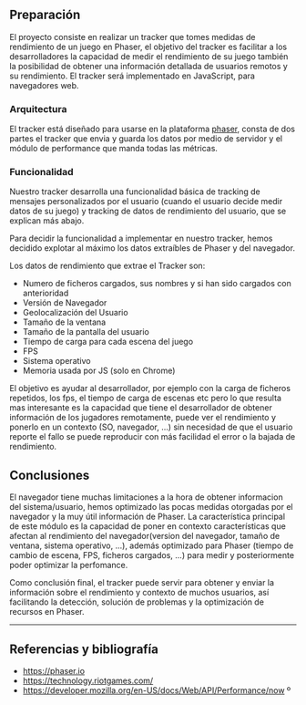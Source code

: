 

## Preparación

El proyecto consiste en realizar un tracker que tomes medidas de rendimiento de un juego en Phaser, el objetivo del tracker es facilitar a los desarrolladores la capacidad de medir el rendimiento de su juego también la posibilidad de obtener una información detallada de usuarios remotos y su rendimiento.
El tracker será implementado en JavaScript, para navegadores web.

### Arquitectura

El tracker está diseñado para usarse en la plataforma [phaser](https://phaser.io/), consta de dos partes el tracker que envia y guarda los datos por medio de servidor y el módulo de performance que manda todas las métricas.

### Funcionalidad

Nuestro tracker desarrolla una funcionalidad básica de tracking de mensajes personalizados por el usuario (cuando el usuario decide medir datos de su juego) y tracking de datos de rendimiento del usuario, que se explican más abajo.

Para decidir la funcionalidad a implementar en nuestro tracker, hemos decidido explotar al máximo los datos extraíbles de Phaser y del navegador.

Los datos de rendimiento que extrae el Tracker son:

- Numero de ficheros cargados, sus nombres y si han sido cargados con anterioridad
- Versión de Navegador
- Geolocalización del Usuario
- Tamaño de la ventana
- Tamaño de la pantalla del usuario
- Tiempo de carga para cada escena del juego
- FPS
- Sistema operativo
- Memoria usada por JS (solo en Chrome)

El objetivo es ayudar al desarrollador, por ejemplo con la carga de ficheros repetidos, los fps, el tiempo de carga de escenas etc pero lo que resulta mas interesante es la capacidad que tiene el desarrollador de obtener información de los jugadores remotamente, puede ver el rendimiento y ponerlo en un contexto (SO, navegador, ...) sin necesidad  de que el usuario reporte el fallo se puede reproducir con más facilidad el error o la bajada de rendimiento.



## Conclusiones
El navegador tiene muchas limitaciones a la hora de obtener informacion del sistema/usuario, hemos optimizado las pocas medidas otorgadas por el navegador y la muy útil información de Phaser. La característica principal de este módulo es la capacidad de poner en contexto características que afectan al rendimiento del navegador(version del navegador, tamaño de ventana, sistema operativo, ...), además optimizado para Phaser (tiempo de cambio de escena, FPS, ficheros cargados, ...) para medir y posteriormente poder optimizar la perfomance.

Como conclusión final, el tracker puede servir para obtener y enviar la información sobre el rendimiento y contexto de muchos usuarios, así facilitando la detección, solución de problemas y la optimización de recursos en Phaser.

---

## Referencias y bibliografía

- https://phaser.io
- https://technology.riotgames.com/
- https://developer.mozilla.org/en-US/docs/Web/API/Performance/now
º
